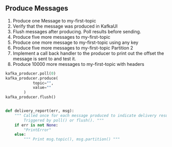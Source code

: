 ## Produce Messages
1. Produce one Message to my-first-topic
2. Verify that the message was produced in KafkaUI
3. Flush messages after producing. Poll results before sending. 
4. Produce five more messages to my-first-topic
5. Produce one more message to my-first-topic using any key
6. Produce five more messages to my-first-topic Partition 2
7. Implement a call back handler to the producer to print out the offset the message is sent to and test it.
8. Produce 10000 more messages to my-first-topic with headers

```python
kafka_producer.poll(0)
kafka_producer.produce(
            topic="",
            value=""
        )
kafka_producer.flush()


def delivery_report(err, msg):
    """ Called once for each message produced to indicate delivery result.
        Triggered by poll() or flush(). """
    if err is not None:
        "PrintError"
    else:
        """ Print msg.topic(), msg.partition() """
```